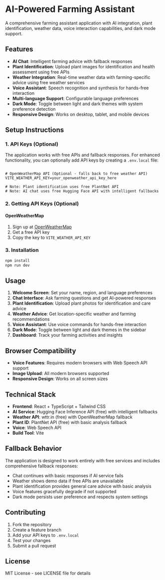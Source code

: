 # AI-Powered Farming Assistant

A comprehensive farming assistant application with AI integration, plant identification, weather data, voice interaction capabilities, and dark mode support.

## Features

- **AI Chat**: Intelligent farming advice with fallback responses
- **Plant Identification**: Upload plant images for identification and health assessment using free APIs
- **Weather Integration**: Real-time weather data with farming-specific advice using free weather services
- **Voice Assistant**: Speech recognition and synthesis for hands-free interaction
- **Multi-language Support**: Configurable language preferences
- **Dark Mode**: Toggle between light and dark themes with system preference detection
- **Responsive Design**: Works on desktop, tablet, and mobile devices

## Setup Instructions

### 1. API Keys (Optional)

The application works with free APIs and fallback responses. For enhanced functionality, you can optionally add API keys by creating a `.env.local` file:

```env

# OpenWeatherMap API (Optional - falls back to free weather API)
VITE_WEATHER_API_KEY=your_openweather_api_key_here

# Note: Plant identification uses free PlantNet API
# Note: AI chat uses free Hugging Face API with intelligent fallbacks
```

### 2. Getting API Keys (Optional)

#### OpenWeatherMap
1. Sign up at [OpenWeatherMap](https://openweathermap.org/api)
2. Get a free API key
3. Copy the key to `VITE_WEATHER_API_KEY`

### 3. Installation

```bash
npm install
npm run dev
```

## Usage

1. **Welcome Screen**: Set your name, region, and language preferences
2. **Chat Interface**: Ask farming questions and get AI-powered responses
3. **Plant Identification**: Upload plant photos for identification and care advice
4. **Weather Advice**: Get location-specific weather and farming recommendations
5. **Voice Assistant**: Use voice commands for hands-free interaction
6. **Dark Mode**: Toggle between light and dark themes in the sidebar
6. **Dashboard**: Track your farming activities and insights

## Browser Compatibility

- **Voice Features**: Requires modern browsers with Web Speech API support
- **Image Upload**: All modern browsers supported
- **Responsive Design**: Works on all screen sizes

## Technical Stack

- **Frontend**: React + TypeScript + Tailwind CSS
- **AI Service**: Hugging Face Inference API (free) with intelligent fallbacks
- **Weather API**: wttr.in (free) with OpenWeatherMap fallback
- **Plant ID**: PlantNet API (free) with basic analysis fallback
- **Voice**: Web Speech API
- **Build Tool**: Vite

## Fallback Behavior

The application is designed to work entirely with free services and includes comprehensive fallback responses:
- Chat continues with basic responses if AI service fails
- Weather shows demo data if free APIs are unavailable
- Plant identification provides general care advice with basic analysis
- Voice features gracefully degrade if not supported
- Dark mode persists user preference and respects system settings

## Contributing

1. Fork the repository
2. Create a feature branch
3. Add your API keys to `.env.local`
4. Test your changes
5. Submit a pull request

## License

MIT License - see LICENSE file for details